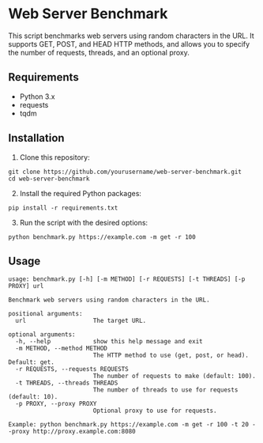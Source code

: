# Web Server Benchmark

This script benchmarks web servers using random characters in the URL. It supports GET, POST, and HEAD HTTP methods, and allows you to specify the number of requests, threads, and an optional proxy.

## Requirements

- Python 3.x
- requests
- tqdm

## Installation

1. Clone this repository:

```
git clone https://github.com/yourusername/web-server-benchmark.git
cd web-server-benchmark
```

2. Install the required Python packages:

```
pip install -r requirements.txt
```

3. Run the script with the desired options:

```
python benchmark.py https://example.com -m get -r 100
```

## Usage

```
usage: benchmark.py [-h] [-m METHOD] [-r REQUESTS] [-t THREADS] [-p PROXY] url

Benchmark web servers using random characters in the URL.

positional arguments:
  url                   The target URL.

optional arguments:
  -h, --help            show this help message and exit
  -m METHOD, --method METHOD
                        The HTTP method to use (get, post, or head). Default: get.
  -r REQUESTS, --requests REQUESTS
                        The number of requests to make (default: 100).
  -t THREADS, --threads THREADS
                        The number of threads to use for requests (default: 10).
  -p PROXY, --proxy PROXY
                        Optional proxy to use for requests.

Example: python benchmark.py https://example.com -m get -r 100 -t 20 --proxy http://proxy.example.com:8080
```
```
